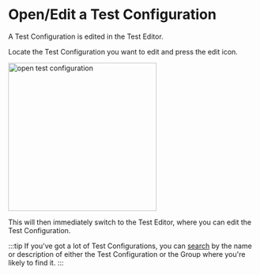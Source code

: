 # Open/Edit a Test Configuration
A Test Configuration is edited in the Test Editor.

Locate the Test Configuration you want to edit and press the edit icon.

<img src="open-test-config.png" alt="open test configuration" width="300px"/>

This will then immediately switch to the Test Editor, where you can edit the Test Configuration.

:::tip
If you've got a lot of Test Configurations, you can [search](search.md) by the name or description of either the Test Configuration or the Group where you're likely to find it.
:::